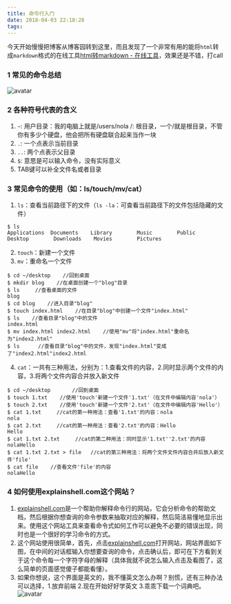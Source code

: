 ```yaml
---
title: 命令行入门
date: 2018-04-03 22:18:28
tags:
---
```


今天开始慢慢把博客从博客园转到这里，而且发现了一个非常有用的能将`html`转成`markdown`格式的在线工具[html转markdown - 在线工具](https://tool.lu/markdown/)，效果还是不错，打call
<escape><!-- more --></escape>
### 1  常见的命令总结
![avatar](https://i.loli.net/2018/06/03/5b12cc125d5fb.png)

### 2  各种符号代表的含义

1.  `~`: 用户目录：我的电脑上就是/users/nola /: 根目录，一个/就是根目录，不管你有多少个硬盘，他会把所有硬盘联合起来当作一块
2.  `.`: 一个点表示当前目录
3.  `..`: 两个点表示父目录
4.  `$`: 意思是可以输入命令，没有实际意义
5.  TAB键可以补全文件名或者目录

### 3  常见命令的使用（如：ls/touch/mv/cat）

1.  `ls`：查看当前路径下的文件（`ls -la`：可查看当前路径下的文件包括隐藏的文件）
```
$ ls 
Applications  Documents    Library        Music        Public    Desktop        Downloads    Movies        Pictures
```
    
2.  `touch`：新建一个文件
3.  `mv`：重命名一个文件
```
$ cd ~/desktop    //回到桌面 
$ mkdir blog    //在桌面创建一个"blog"目录
$ ls     //查看桌面的文件
blog                      
$ cd blog    //进入目录"blog"
$ touch index.html    //在目录"blog"中创建一个文件"index.html"
$ ls    //查看目录"blog"中的文件
index.html
$ mv index.html index2.html    //使用"mv"将"index.html"重命名为"index2.html"
$ ls      //查看目录"blog"中的文件，发现"index.html"变成了"index2.html"index2.html
```

4.  `cat`：一共有三种用法，分别为：1.查看文件的内容，2.同时显示两个文件的内容，3.将两个文件内容合并放入新文件
```
$ cd ~/desktop       //回到桌面
$ touch 1.txt    //使用'touch'新建一个文件'1.txt'（在文件中编辑内容'nola'）
$ touch 2.txt    //使用'touch'新建一个文件'2.txt'（在文件中编辑内容'Hello'）
$ cat 1.txt     //cat的第一种用法：查看'1.txt'的内容：nola
nola
$ cat 2.txt     //cat的第一种用法：查看'2.txt'的内容：Hello
Hello 
$ cat 1.txt 2.txt     //cat的第二种用法：同时显示'1.txt''2.txt'的内容
nolaHello 
$ cat 1.txt 2.txt > file   //cat的第三种用法：将两个文件文件内容合并后放入新文件'file'
$ cat file    //查看文件'file'的内容
nolaHello
```
    

### 4  如何使用explainshell.com这个网站？

1. [explainshell.com](https://explainshell.com/explain?cmd=ls+-la "explainshell.com")是一个帮助你解释命令行的网站，它会分析命令的帮助文档，然后根据你想查询的命令参数来抽取对应的解释，然后简洁易懂地显示出来。使用这个网站工具来查看命令式如何工作可以避免不必要的错误出现，同时也是一个很好的学习命令的方式。
2. 这个网站使用很简单，首先，点击[explainshell.com](https://explainshell.com/explain?cmd=ls+-la "explainshell.com")打开网站，网站界面如下图，在中间的对话框输入你想要查询的命令，点击确认后，即可在下方看到关于这个命令每一个字符字母的解释（具体我就不说怎么输入点击及看图了，这么简单的页面感觉傻子都能看懂）。
3. 如果你想说，这个界面是英文的，我不懂英文怎么办啊？别慌，还有三种办法可以选择，1.放弃前端 2.现在开始好好学英文 3.乖乖下载一个词典吧。　　
![avatar](https://i.loli.net/2018/06/03/5b12d5a493142.png)
